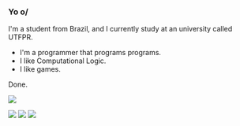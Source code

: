 ### Yo o/

I'm a student from Brazil, and I currently study at an university called UTFPR.


- I'm a programmer that programs programs.
- I like Computational Logic.
- I like games.


Done.

[![](https://img.shields.io/badge/linkedin-%230077B5.svg?style=for-the-badge&logo=linkedin)](https://www.linkedin.com/in/vitor-batista-308696251/)

<img src="https://github-readme-stats.vercel.app/api?username=VectorBatesta&show_icons=true&theme=dark"/>
<img src="https://github-readme-stats.vercel.app/api/top-langs?username=VectorBatesta&theme=dark"/>
<img src="https://github-readme-streak-stats.herokuapp.com/?user=VectorBatesta&theme=dark"/>

